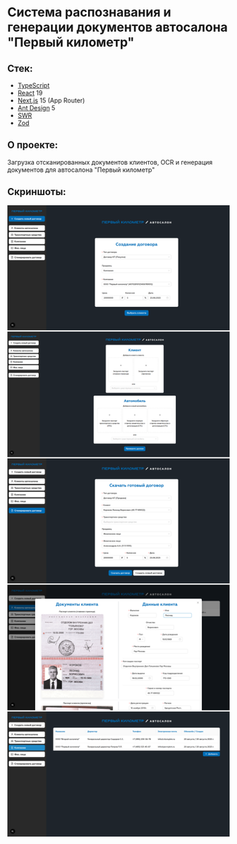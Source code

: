 # Система распознавания и генерации документов автосалона "Первый километр"

## Стек:

- [TypeScript](https://www.typescriptlang.org)
- [React](https://react.dev) 19
- [Next.js](https://nextjs.org) 15 (App Router)
- [Ant Design](https://ant.design) 5
- [SWR](https://swr.vercel.app/ru)
- [Zod](https://zod.dev)

## О проекте:

Загрузка отсканированных документов клиентов, OCR и генерация документов для автосалона "Первый километр"

## Скриншоты:

![](./screenshots/create_doc.png)
![](./screenshots/upload.png)
![](./screenshots/download_docs.png)
![](./screenshots/user.png)
![](./screenshots/companies.png)
